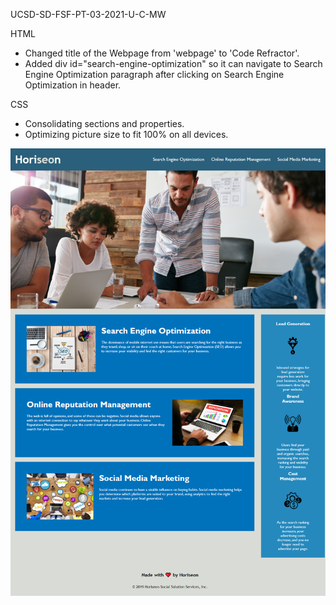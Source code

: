 UCSD-SD-FSF-PT-03-2021-U-C-MW

HTML
* Changed title of the Webpage from 'webpage' to 'Code Refractor'.
* Added div id="search-engine-optimization" so it can navigate to Search Engine Optimization paragraph
  after clicking on Search Engine Optimization in header.

CSS
* Consolidating sections and properties.
* Optimizing  picture size to fit 100% on all devices.

![Webpage preview](./assets/images/preview.png)
